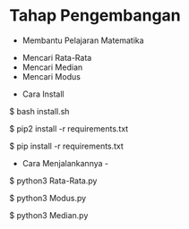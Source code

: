 # Tahap Pengembangan

- Membantu Pelajaran Matematika

* Mencari Rata-Rata
* Mencari Median
* Mencari Modus

- Cara Install 

$ bash install.sh

$ pip2 install -r requirements.txt

$ pip install -r requirements.txt

- Cara Menjalankannya -

$ python3 Rata-Rata.py

$ python3 Modus.py

$ python3 Median.py
